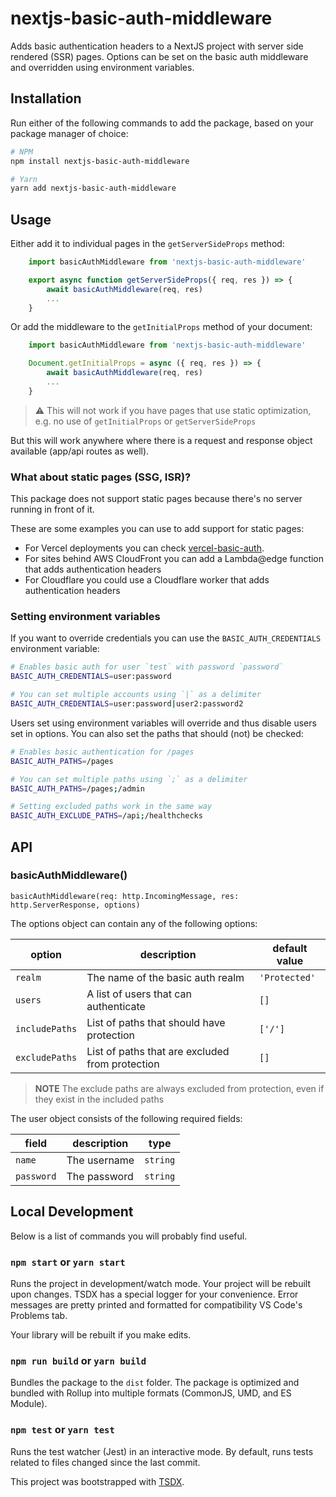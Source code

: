 # nextjs-basic-auth-middleware

Adds basic authentication headers to a NextJS project with server side rendered (SSR) pages.
Options can be set on the basic auth middleware and overridden using environment variables.

## Installation

Run either of the following commands to add the package, based on your package manager of choice:

```sh
# NPM
npm install nextjs-basic-auth-middleware

# Yarn
yarn add nextjs-basic-auth-middleware
```

## Usage

Either add it to individual pages in the `getServerSideProps` method:
```js
    import basicAuthMiddleware from 'nextjs-basic-auth-middleware'

    export async function getServerSideProps({ req, res }) => {
        await basicAuthMiddleware(req, res)
        ...
    }
```

Or add the middleware to the `getInitialProps` method of your document:

```js
    import basicAuthMiddleware from 'nextjs-basic-auth-middleware'

    Document.getInitialProps = async ({ req, res }) => {
        await basicAuthMiddleware(req, res)
        ...
    }
```
> :warning: This will not work if you have pages that use static optimization, e.g. no use of `getInitialProps` or `getServerSideProps`

But this will work anywhere where there is a request and response object available (app/api routes as well).

### What about static pages (SSG, ISR)?

This package does not support static pages because there's no server running in front of it.

These are some examples you can use to add support for static pages:
 -  For Vercel deployments you can check [vercel-basic-auth](https://github.com/flawyte/vercel-basic-auth).
 -  For sites behind AWS CloudFront you can add a Lambda@edge function that adds authentication headers
 -  For Cloudflare you could use a Cloudflare worker that adds authentication headers

### Setting environment variables
If you want to override credentials you can use the `BASIC_AUTH_CREDENTIALS` environment variable:

```sh
# Enables basic auth for user `test` with password `password`
BASIC_AUTH_CREDENTIALS=user:password

# You can set multiple accounts using `|` as a delimiter
BASIC_AUTH_CREDENTIALS=user:password|user2:password2
```

Users set using environment variables will override and thus disable users set in options.
You can also set the paths that should (not) be checked:

```sh
# Enables basic authentication for /pages
BASIC_AUTH_PATHS=/pages

# You can set multiple paths using `;` as a delimiter
BASIC_AUTH_PATHS=/pages;/admin

# Setting excluded paths work in the same way
BASIC_AUTH_EXCLUDE_PATHS=/api;/healthchecks
```

## API
### basicAuthMiddleware()
```basicAuthMiddleware(req: http.IncomingMessage, res: http.ServerResponse, options)```

The options object can contain any of the following options:

option | description | default value
------ | ----------- | -------------
`realm`| The name of the basic auth realm | `'Protected'`
`users`| A list of users that can authenticate | `[]`
`includePaths`| List of paths that should have protection | `['/']`
`excludePaths`| List of paths that are excluded from protection | `[]`

> **NOTE**
> The exclude paths are always excluded from protection,
> even if they exist in the included paths

The user object consists of the following required fields:

field | description | type
----- | ----------- | ----
`name`| The username | `string`
`password`| The password | `string`


## Local Development

Below is a list of commands you will probably find useful.

### `npm start` or `yarn start`

Runs the project in development/watch mode. Your project will be rebuilt upon changes. TSDX has a special logger for your convenience. Error messages are pretty printed and formatted for compatibility VS Code's Problems tab.

Your library will be rebuilt if you make edits.

### `npm run build` or `yarn build`

Bundles the package to the `dist` folder.
The package is optimized and bundled with Rollup into multiple formats (CommonJS, UMD, and ES Module).

### `npm test` or `yarn test`

Runs the test watcher (Jest) in an interactive mode.
By default, runs tests related to files changed since the last commit.


This project was bootstrapped with [TSDX](https://github.com/jaredpalmer/tsdx).
